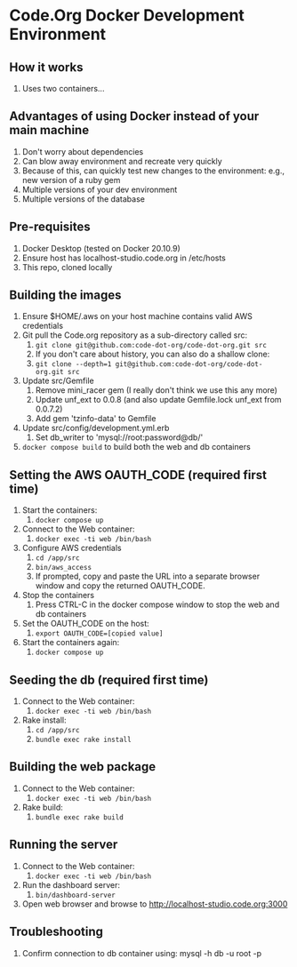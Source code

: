 # Code.Org Docker Development Environment

## How it works

1. Uses two containers...

## Advantages of using Docker instead of your main machine

1. Don't worry about dependencies
2. Can blow away environment and recreate very quickly
3. Because of this, can quickly test new changes to the environment: e.g., new version of a ruby gem
4. Multiple versions of your dev environment
5. Multiple versions of the database

## Pre-requisites

1. Docker Desktop (tested on Docker 20.10.9)
2. Ensure host has localhost-studio.code.org in /etc/hosts
3. This repo, cloned locally

## Building the images

1. Ensure $HOME/.aws on your host machine contains valid AWS credentials
2. Git pull the Code.org repository as a sub-directory called src:
   1. ```git clone git@github.com:code-dot-org/code-dot-org.git src```
   2. If you don't care about history, you can also do a shallow clone:
   3. ```git clone --depth=1 git@github.com:code-dot-org/code-dot-org.git src```
3. Update src/Gemfile
   1. Remove mini_racer gem (I really don't think we use this any more)
   2. Update unf_ext to 0.0.8 (and also update Gemfile.lock unf_ext from 0.0.7.2)
   3. Add gem 'tzinfo-data' to Gemfile
4. Update src/config/development.yml.erb
   1. Set db_writer to 'mysql://root:password@db/'
5. ```docker compose build``` to build both the web and db containers

## Setting the AWS OAUTH_CODE (required first time)

1. Start the containers:
   1. ```docker compose up```
2. Connect to the Web container:
   1. ```docker exec -ti web /bin/bash```
3. Configure AWS credentials
   1. ```cd /app/src```
   2. ```bin/aws_access```
   3. If prompted, copy and paste the URL into a separate browser window and copy the returned OAUTH_CODE.
4. Stop the containers
   1. Press CTRL-C in the docker compose window to stop the web and db containers
5. Set the OAUTH_CODE on the host:
   1. ```export OAUTH_CODE=[copied value]```
6. Start the containers again:
   1. ```docker compose up```

## Seeding the db (required first time)

1. Connect to the Web container:
   1. ```docker exec -ti web /bin/bash```
2. Rake install:
   1. ```cd /app/src```
   2. ```bundle exec rake install```

## Building the web package

1. Connect to the Web container:
   1. ```docker exec -ti web /bin/bash```
2. Rake build:
   1. ```bundle exec rake build```

## Running the server

1. Connect to the Web container:
   1. ```docker exec -ti web /bin/bash```
2. Run the dashboard server:
   1. ```bin/dashboard-server```
3. Open web browser and browse to http://localhost-studio.code.org:3000

## Troubleshooting

1. Confirm connection to db container using: mysql -h db -u root -p

